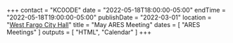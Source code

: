 +++
contact = "KC0ODE"
date = "2022-05-18T18:00:00-05:00"
endTime = "2022-05-18T19:00:00-05:00"
publishDate = "2022-03-01"
location = "[West Fargo City Hall](/places/west-fargo-city-hall/)"
title = "May ARES Meeting"
dates = [ "ARES Meetings" ]
outputs = [ "HTML", "Calendar" ]
+++
